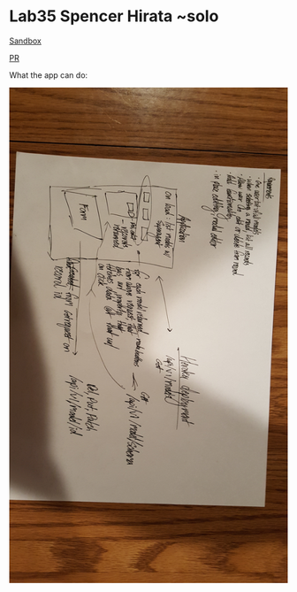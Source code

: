 # Lab35 Spencer Hirata ~solo

[Sandbox](https://codesandbox.io/s/rm6r71pp2q)

[PR]()

What the app can do:

![UML](./lab35.jpg)
